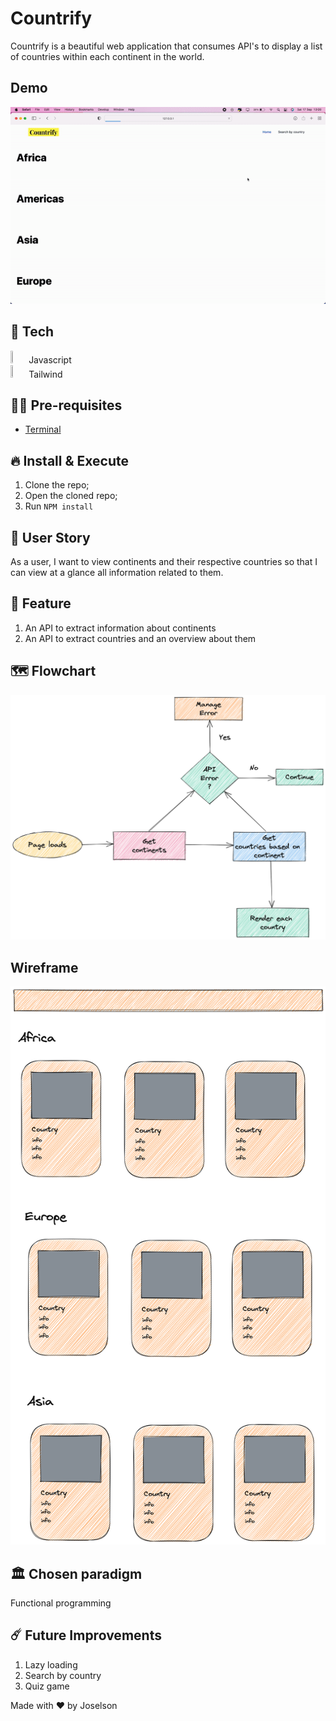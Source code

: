 # Countrify

Countrify is a beautiful web application that consumes API's to display a list of countries within each continent in the world.

## Demo

<p align="center">
  <img src="assets/demo/countrify-demo.gif" />
</p>

## 🚀 Tech

<div>
<img src="https://marcas-logos.net/wp-content/uploads/2020/11/JavaScript-logo.png" width="5%" height="5%"> Javascript
</div>
<div>
<img src="https://cdn.icon-icons.com/icons2/2107/PNG/512/file_type_tailwind_icon_130128.png" width="5%" height="5%"> Tailwind
</div>

## ✋🏻 Pre-requisites

- [Terminal](https://www.youtube.com/watch?v=5XgBd6rjuDQ)

## 🔥 Install & Execute

1. Clone the repo;
2. Open the cloned repo;
3. Run `NPM install`

## 📜 User Story

As a user, I want to view continents and their respective countries so that I can view at a glance all information related to them.

## 🪩 Feature

1. An API to extract information about continents
2. An API to extract countries and an overview about them

## 🗺 Flowchart

<p align="center">
  <img src="assets/countrify-flowchart.png" />
</p>

## Wireframe

<p align="center">
  <img src="assets/App-wireframe.png" />
</p>

## 🏛 Chosen paradigm

Functional programming

## ☄️ Future Improvements

1. Lazy loading
2. Search by country
3. Quiz game

Made with ❤️ by Joselson
